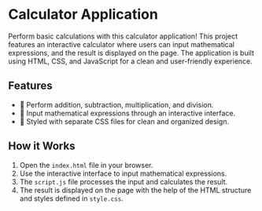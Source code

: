# Calculator Application

Perform basic calculations with this calculator application! This project features an interactive calculator where users can input mathematical expressions, and the result is displayed on the page. The application is built using HTML, CSS, and JavaScript for a clean and user-friendly experience.

## Features

- 🧮 Perform addition, subtraction, multiplication, and division.
- 📝 Input mathematical expressions through an interactive interface.
- 🎨 Styled with separate CSS files for clean and organized design.

## How it Works

1. Open the `index.html` file in your browser.
2. Use the interactive interface to input mathematical expressions.
3. The `script.js` file processes the input and calculates the result.
4. The result is displayed on the page with the help of the HTML structure and styles defined in `style.css`.
